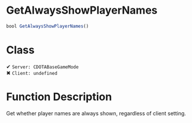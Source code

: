 # GetAlwaysShowPlayerNames
```js	
bool GetAlwaysShowPlayerNames()
```
# Class
✔ `Server: CDOTABaseGameMode`  
✖ `Client: undefined`  

# Function Description
Get whether player names are always shown, regardless of client setting.
